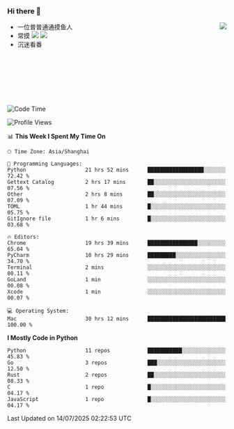 ### Hi there 👋


<a href="https://github.com/yanlc39">
  <img align="right" src="https://github-readme-stats.vercel.app/api?username=yanlc39&show_icons=true&hide_border=true&icon_color=586069&title_color=a0a9af">
</a>

- 一位普普通通摸鱼人
- 常摸 ![](https://img.shields.io/badge/-Python-3e74a2?style=flat-square&logo=Python&logoColor=fff) ![](https://img.shields.io/badge/-C%2B%2B-brightgreen?style=flat-square)
- 沉迷看番



<br><br><br><br><br><br>


<!--START_SECTION:waka-->
![Code Time](http://img.shields.io/badge/Code%20Time-1%2C425%20hrs%2029%20mins-blue)

![Profile Views](http://img.shields.io/badge/Profile%20Views-0-blue)

📊 **This Week I Spent My Time On** 

```text
🕑︎ Time Zone: Asia/Shanghai

💬 Programming Languages: 
Python                   21 hrs 52 mins      ██████████████████░░░░░░░   72.42 % 
Gettext Catalog          2 hrs 17 mins       ██░░░░░░░░░░░░░░░░░░░░░░░   07.56 % 
Other                    2 hrs 8 mins        ██░░░░░░░░░░░░░░░░░░░░░░░   07.09 % 
TOML                     1 hr 44 mins        █░░░░░░░░░░░░░░░░░░░░░░░░   05.75 % 
GitIgnore file           1 hr 6 mins         █░░░░░░░░░░░░░░░░░░░░░░░░   03.68 % 

🔥 Editors: 
Chrome                   19 hrs 39 mins      ████████████████░░░░░░░░░   65.04 % 
PyCharm                  10 hrs 29 mins      █████████░░░░░░░░░░░░░░░░   34.70 % 
Terminal                 2 mins              ░░░░░░░░░░░░░░░░░░░░░░░░░   00.11 % 
GoLand                   1 min               ░░░░░░░░░░░░░░░░░░░░░░░░░   00.08 % 
Xcode                    1 min               ░░░░░░░░░░░░░░░░░░░░░░░░░   00.07 % 

💻 Operating System: 
Mac                      30 hrs 12 mins      █████████████████████████   100.00 % 
```

**I Mostly Code in Python** 

```text
Python                   11 repos            ███████████░░░░░░░░░░░░░░   45.83 % 
Go                       3 repos             ███░░░░░░░░░░░░░░░░░░░░░░   12.50 % 
Rust                     2 repos             ██░░░░░░░░░░░░░░░░░░░░░░░   08.33 % 
C                        1 repo              █░░░░░░░░░░░░░░░░░░░░░░░░   04.17 % 
JavaScript               1 repo              █░░░░░░░░░░░░░░░░░░░░░░░░   04.17 % 
```




 Last Updated on 14/07/2025 02:22:53 UTC
<!--END_SECTION:waka-->
